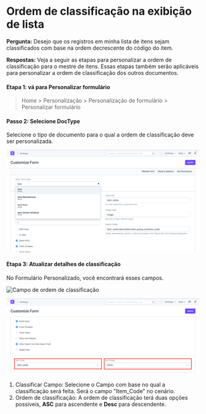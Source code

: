 # Ordem de classificação na exibição de lista


**Pergunta:** Desejo que os registros em minha lista de itens sejam classificados com base na ordem decrescente do código do item.


**Respostas:** Veja a seguir as etapas para personalizar a ordem de classificação para o mestre de itens. Essas etapas também serão aplicáveis ​​para personalizar a ordem de classificação dos outros documentos.


#### Etapa 1: vá para Personalizar formulário



>
> Home > Personalização > Personalização de formulário > Personalizar formulário
>
>
>


#### Passo 2: Selecione DocType


Selecione o tipo de documento para o qual a ordem de classificação deve ser personalizada.


![Campo Ordem de classificação](/files/customize-sorting-order-2.png)


#### Etapa 3: Atualizar detalhes de classificação


No Formulário Personalizado, você encontrará esses campos.


![Campo de ordem de classificação]({{docs_base_url}}//assets/img/customize/customize-sort-field.png)


![Campo Ordem de classificação](/files/customize-sorting-order-1.png)


1. Classificar Campo: Selecione o Campo com base no qual a classificação será feita. Será o campo "Item\_Code" no cenário.
2. Ordem de classificação: A ordem de classificação terá duas opções possíveis, **ASC** para ascendente e **Desc** para descendente.